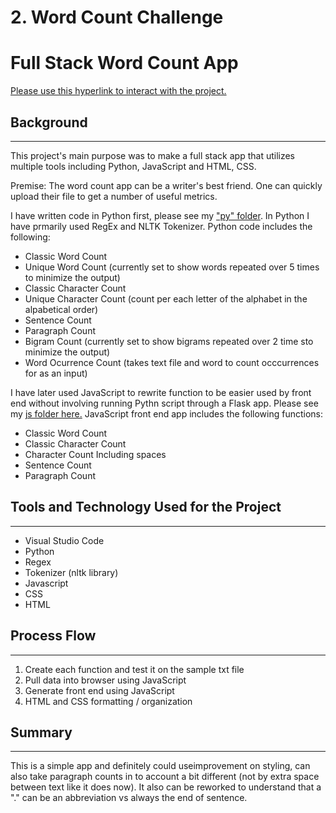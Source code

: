 # 2. Word Count Challenge

# Full Stack Word Count App

[Please use this hyperlink to interact with the project.](https://nadiarichards.github.io/word-count-challenge/)

## Background
---
This project's main purpose was to make a full stack app that utilizes multiple tools including Python, JavaScript and HTML, CSS. 

Premise: The word count app can be a writer's best friend. One can quickly upload their file to get a number of useful metrics. 

I have written code in Python first, please see my ["py" folder](https://github.com/nadiarichards/word-count-challenge/tree/main/py). In Python I have prmarily used RegEx and NLTK Tokenizer. Python code includes the following: 

* Classic Word Count
* Unique Word Count (currently set to show words repeated over 5 times to minimize the output)
* Classic Character Count
* Unique Character Count (count per each letter of the alphabet in the alpabetical order)
* Sentence Count
* Paragraph Count
* Bigram Count (currently set to show bigrams repeated over 2 time sto minimize the output)
* Word Ocurrence Count (takes text file and word to count occcurrences for as an input)

I have later used JavaScript to rewrite function to be easier used by front end without involving running Pythn script through a Flask app. Please see my [js folder here.](https://github.com/nadiarichards/word-count-challenge/tree/main/js)
JavaScript front end app includes the following functions: 

* Classic Word Count
* Classic Character Count
* Character Count Including spaces
* Sentence Count
* Paragraph Count

## Tools and Technology Used for the Project
---
* Visual Studio Code
* Python
* Regex
* Tokenizer (nltk library)
* Javascript
* CSS
* HTML


## Process Flow
---
1. Create each function and test it on the sample txt file
2. Pull data into browser using JavaScript
3. Generate front end using JavaScript
4. HTML and CSS formatting / organization


## Summary
---
This is a simple app and definitely could useimprovement on styling, can also take paragraph counts in to account a bit different (not by extra space between text like it does now). It also can be reworked to understand that a "." can be an abbreviation vs always the end of sentence. 
